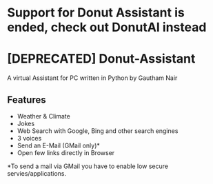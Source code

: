 # Support for Donut Assistant is ended, check out DonutAI instead
# [DEPRECATED] Donut-Assistant
A virtual Assistant for PC written in Python by Gautham Nair


## Features
* Weather & Climate
* Jokes
* Web Search with Google, Bing and other search engines
* 3 voices
* Send an E-Mail (GMail only)*
* Open few links directly in Browser

*To send a mail via GMail you have to enable low secure servies/applications.
